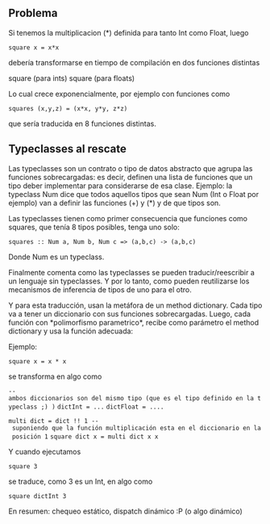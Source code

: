 Problema
--------

Si tenemos la multiplicacion (\*) definida para tanto Int como Float, luego

`square x = x*x`

debería transformarse en tiempo de compilación en dos funciones distintas

square (para ints) square (para floats)

Lo cual crece exponencialmente, por ejemplo con funciones como

`squares (x,y,z) = (x*x, y*y, z*z)`

que sería traducida en 8 funciones distintas.

Typeclasses al rescate
----------------------

Las typeclasses son un contrato o tipo de datos abstracto que agrupa las funciones sobrecargadas: es decir, definen una lista de funciones que un tipo deber implementar para considerarse de esa clase. Ejemplo: la typeclass Num dice que todos aquellos tipos que sean Num (Int o Float por ejemplo) van a definir las funciones (+) y (\*) y de que tipos son.

Las typeclasses tienen como primer consecuencia que funciones como squares, que tenía 8 tipos posibles, tenga uno solo:

`squares :: Num a, Num b, Num c => (a,b,c) -> (a,b,c)`

Donde Num es un typeclass.

Finalmente comenta como las typeclasses se pueden traducir/reescribir a un lenguaje sin typeclasses. Y por lo tanto, como pueden reutilizarse los mecanismos de inferencia de tipos de uno para el otro.

Y para esta traducción, usan la metáfora de un method dictionary. Cada tipo va a tener un diccionario con sus funciones sobrecargadas. Luego, cada función con \*polimorfismo parametrico\*, recibe como parámetro el method dictionary y usa la función adecuada:

Ejemplo:

`square x = x * x`

se transforma en algo como

`--ambos diccionarios son del mismo tipo (que es el tipo definido en la typeclass ;) )`
`dictInt = ...`
`dictFloat = ....`

`multi dict = dict !! 1 -- suponiendo que la función multiplicación esta en el diccionario en la posición 1`
`square dict x = multi dict x x`

Y cuando ejecutamos

`square 3`

se traduce, como 3 es un Int, en algo como

`square dictInt 3 `

En resumen: chequeo estático, dispatch dinámico :P (o algo dinámico)
